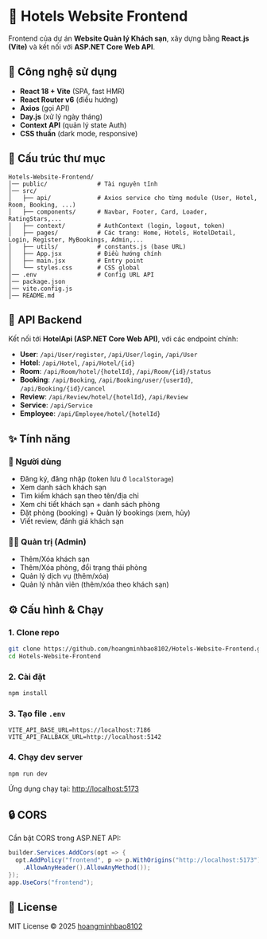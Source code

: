 # 🏨 Hotels Website Frontend

Frontend của dự án **Website Quản lý Khách sạn**, xây dựng bằng **React.js (Vite)** và kết nối với **ASP.NET Core Web API**.

## 🚀 Công nghệ sử dụng
- **React 18 + Vite** (SPA, fast HMR)
- **React Router v6** (điều hướng)
- **Axios** (gọi API)
- **Day.js** (xử lý ngày tháng)
- **Context API** (quản lý state Auth)
- **CSS thuần** (dark mode, responsive)

## 📂 Cấu trúc thư mục
```
Hotels-Website-Frontend/
│── public/              # Tài nguyên tĩnh
│── src/
│   ├── api/             # Axios service cho từng module (User, Hotel, Room, Booking, ...)
│   ├── components/      # Navbar, Footer, Card, Loader, RatingStars,...
│   ├── context/         # AuthContext (login, logout, token)
│   ├── pages/           # Các trang: Home, Hotels, HotelDetail, Login, Register, MyBookings, Admin,...
│   ├── utils/           # constants.js (base URL)
│   ├── App.jsx          # Điều hướng chính
│   ├── main.jsx         # Entry point
│   └── styles.css       # CSS global
│── .env                 # Config URL API
│── package.json
│── vite.config.js
│── README.md
```

## 🔗 API Backend
Kết nối tới **HotelApi (ASP.NET Core Web API)**, với các endpoint chính:

- **User**: `/api/User/register`, `/api/User/login`, `/api/User`
- **Hotel**: `/api/Hotel`, `/api/Hotel/{id}`
- **Room**: `/api/Room/hotel/{hotelId}`, `/api/Room/{id}/status`
- **Booking**: `/api/Booking`, `/api/Booking/user/{userId}`, `/api/Booking/{id}/cancel`
- **Review**: `/api/Review/hotel/{hotelId}`, `/api/Review`
- **Service**: `/api/Service`
- **Employee**: `/api/Employee/hotel/{hotelId}`

## ✨ Tính năng
### 👤 Người dùng
- Đăng ký, đăng nhập (token lưu ở `localStorage`)
- Xem danh sách khách sạn
- Tìm kiếm khách sạn theo tên/địa chỉ
- Xem chi tiết khách sạn + danh sách phòng
- Đặt phòng (booking) + Quản lý bookings (xem, hủy)
- Viết review, đánh giá khách sạn

### 👨‍💼 Quản trị (Admin)
- Thêm/Xóa khách sạn
- Thêm/Xóa phòng, đổi trạng thái phòng
- Quản lý dịch vụ (thêm/xóa)
- Quản lý nhân viên (thêm/xóa theo khách sạn)

## ⚙️ Cấu hình & Chạy
### 1. Clone repo
```bash
git clone https://github.com/hoangminhbao8102/Hotels-Website-Frontend.git
cd Hotels-Website-Frontend
```

### 2. Cài đặt
```bash
npm install
```

### 3. Tạo file `.env`
```env
VITE_API_BASE_URL=https://localhost:7186
VITE_API_FALLBACK_URL=http://localhost:5142
```

### 4. Chạy dev server
```bash
npm run dev
```
Ứng dụng chạy tại: [http://localhost:5173](http://localhost:5173)

## 🔒 CORS
Cần bật CORS trong ASP.NET API:

```csharp
builder.Services.AddCors(opt => {
  opt.AddPolicy("frontend", p => p.WithOrigins("http://localhost:5173")
    .AllowAnyHeader().AllowAnyMethod());
});
app.UseCors("frontend");
```

## 📜 License
MIT License © 2025 [hoangminhbao8102](https://github.com/hoangminhbao8102)

